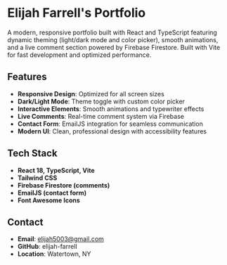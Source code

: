 # Elijah Farrell's Portfolio

A modern, responsive portfolio built with React and TypeScript featuring dynamic theming (light/dark mode and color picker), smooth animations, and a live comment section powered by Firebase Firestore. Built with Vite for fast development and optimized performance.

## Features

- **Responsive Design**: Optimized for all screen sizes
- **Dark/Light Mode**: Theme toggle with custom color picker
- **Interactive Elements**: Smooth animations and typewriter effects
- **Live Comments**: Real-time comment system via Firebase
- **Contact Form**: EmailJS integration for seamless communication
- **Modern UI**: Clean, professional design with accessibility features

## Tech Stack

- **React 18, TypeScript, Vite**
- **Tailwind CSS**
- **Firebase Firestore (comments)**
- **EmailJS (contact form)**
- **Font Awesome Icons**

## Contact

- **Email**: elijah5003@gmail.com
- **GitHub**: elijah-farrell
- **Location**: Watertown, NY